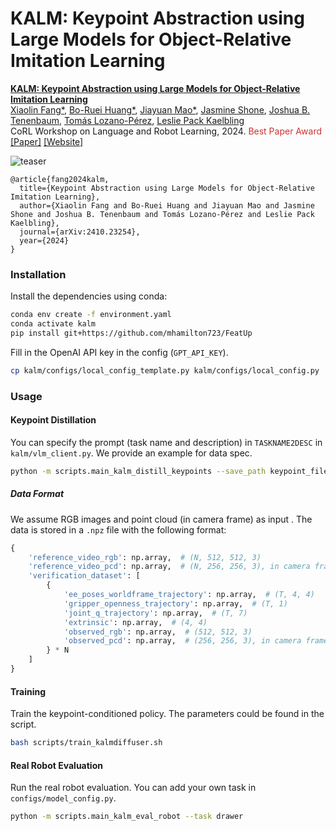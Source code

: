 # KALM: Keypoint Abstraction using Large Models for Object-Relative Imitation Learning

**[KALM: Keypoint Abstraction using Large Models for Object-Relative Imitation Learning](https://kalm-il.github.io/)**
<br />
[Xiaolin Fang*](https://fang-xiaolin.github.io),
[Bo-Ruei Huang*](https://borueihuang.com),
[Jiayuan Mao*](https://jiayuanm.com),
[Jasmine Shone](https://jasshone.github.io),
[Joshua B. Tenenbaum](https://cocosci.mit.edu/josh),
[Tomás Lozano-Pérez](https://people.csail.mit.edu/tlp/),
[Leslie Pack Kaelbling](https://people.csail.mit.edu/lpk/)
<br />
CoRL Workshop on Language and Robot Learning, 2024. <span style="color:#CC3333">Best Paper Award</span>
<br />
[[Paper]](http://arxiv.org/abs/2410.23254)
[[Website]](https://kalm-il.github.io/)

![teaser](https://kalm-il.github.io/static/images/framework.jpeg)

```
@article{fang2024kalm,
  title={Keypoint Abstraction using Large Models for Object-Relative Imitation Learning},
  author={Xiaolin Fang and Bo-Ruei Huang and Jiayuan Mao and Jasmine Shone and Joshua B. Tenenbaum and Tomás Lozano-Pérez and Leslie Pack Kaelbling},
  journal={arXiv:2410.23254},
  year={2024}
}
```

### Installation

Install the dependencies using conda:

```bash
conda env create -f environment.yaml
conda activate kalm
pip install git+https://github.com/mhamilton723/FeatUp
```

Fill in the OpenAI API key in the config (`GPT_API_KEY`).

```bash
cp kalm/configs/local_config_template.py kalm/configs/local_config.py
```

### Usage

#### Keypoint Distillation

You can specify the prompt (task name and description) in `TASKNAME2DESC` in `kalm/vlm_client.py`. We provide an example for data spec.

```bash
python -m scripts.main_kalm_distill_keypoints --save_path keypoint_files/example  --task_name drawer  --data_path keypoint_files/drawer_example_traj.npz
```

##### Data Format

We assume RGB images and point cloud (in camera frame) as input .
The data is stored in a `.npz` file with the following format:

```python
{
    'reference_video_rgb': np.array,  # (N, 512, 512, 3)
    'reference_video_pcd': np.array,  # (N, 256, 256, 3), in camera frame
    'verification_dataset': [
        {
            'ee_poses_worldframe_trajectory': np.array,  # (T, 4, 4)
            'gripper_openness_trajectory': np.array,  # (T, 1)
            'joint_q_trajectory': np.array,  # (T, 7)
            'extrinsic': np.array,  # (4, 4)
            'observed_rgb': np.array,  # (512, 512, 3)
            'observed_pcd': np.array,  # (256, 256, 3), in camera frame
        } * N
    ]
}
```

#### Training

Train the keypoint-conditioned policy. The parameters could be found in the script.

```bash
bash scripts/train_kalmdiffuser.sh
```

#### Real Robot Evaluation

Run the real robot evaluation. You can add your own task in `configs/model_config.py`.

```bash
python -m scripts.main_kalm_eval_robot --task drawer
```
